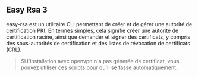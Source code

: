 Easy Rsa 3
--
easy-rsa est un utilitaire CLI permettant de créer et de gérer une autorité de certification PKI. En termes simples, cela signifie créer une autorité de certification racine, ainsi que demander et signer des certificats, y compris des sous-autorités de certification et des listes de révocation de certificats (CRL).
<br>

>Si l'installation avec openvpn n'a pas génerée de certificat, vous pouvez utiliser ces scripts pour qu'il se fasse automatiquement.
